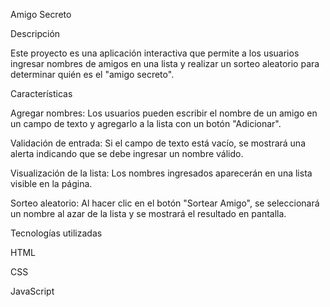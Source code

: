 Amigo Secreto

Descripción

Este proyecto es una aplicación interactiva que permite a los usuarios ingresar nombres de amigos en una lista y realizar un sorteo aleatorio para determinar quién es el "amigo secreto".

Características

Agregar nombres: Los usuarios pueden escribir el nombre de un amigo en un campo de texto y agregarlo a la lista con un botón "Adicionar".

Validación de entrada: Si el campo de texto está vacío, se mostrará una alerta indicando que se debe ingresar un nombre válido.

Visualización de la lista: Los nombres ingresados aparecerán en una lista visible en la página.

Sorteo aleatorio: Al hacer clic en el botón "Sortear Amigo", se seleccionará un nombre al azar de la lista y se mostrará el resultado en pantalla.

Tecnologías utilizadas

HTML

CSS

JavaScript
